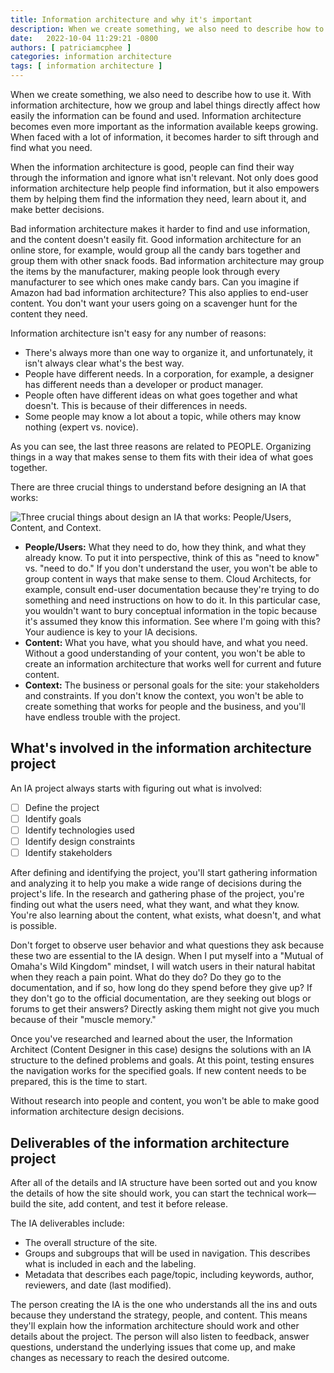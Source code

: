 ```yaml
---
title: Information architecture and why it's important
description: When we create something, we also need to describe how to use it. With information architecture, how we group and label things directly affect how easily the information can be found and used. Information architecture becomes even more important as the information available keeps growing. When faced with a lot of information, it becomes harder to sift through and find what you need.
date:   2022-10-04 11:29:21 -0800
authors: [ patriciamcphee ]
categories: information architecture
tags: [ information architecture ] 
---
```


When we create something, we also need to describe how to use it. With information architecture, how we group and label things directly affect how easily the information can be found and used. Information architecture becomes even more important as the information available keeps growing. When faced with a lot of information, it becomes harder to sift through and find what you need.

<!--truncate-->

When the information architecture is good, people can find their way through the information and ignore what isn't relevant. Not only does good information architecture help people find information, but it also empowers them by helping them find the information they need, learn about it, and make better decisions. 

Bad information architecture makes it harder to find and use information, and the content doesn't easily fit. Good information architecture for an online store, for example, would group all the candy bars together and group them with other snack foods. Bad information architecture may group the items by the manufacturer, making people look through every manufacturer to see which ones make candy bars. Can you imagine if Amazon had bad information architecture? This also applies to end-user content.  You don't want your users going on a scavenger hunt for the content they need.  

Information architecture isn't easy for any number of reasons:

- There's always more than one way to organize it, and unfortunately, it isn't always clear what's the best way.
- People have different needs. In a corporation, for example, a designer has different needs than a developer or product manager. 
- People often have different ideas on what goes together and what doesn't. This is because of their differences in needs.
- Some people may know a lot about a topic, while others may know nothing (expert vs. novice).

As you can see, the last three reasons are related to PEOPLE. Organizing things in a way that makes sense to them fits with their idea of what goes together. 

There are three crucial things to understand before designing an IA that works:

![Three crucial things about design an IA that works: People/Users, Content, and Context.](https://miro.medium.com/max/720/1*j-oIpGC81NmSG0daT22aFg.jpeg)

- **People/Users:** What they need to do, how they think, and what they already know. To put it into perspective, think of this as "need to know" vs. "need to do." If you don't understand the user, you won't be able to group content in ways that make sense to them. Cloud Architects, for example, consult end-user documentation because they're trying to do something and need instructions on how to do it. In this particular case, you wouldn't want to bury conceptual information in the topic because it's assumed they know this information. See where I'm going with this? Your audience is key to your IA decisions.  
- **Content:** What you have, what you should have, and what you need. Without a good understanding of your content, you won't be able to create an information architecture that works well for current and future content.
- **Context:** The business or personal goals for the site: your stakeholders and constraints. If you don't know the context, you won't be able to create something that works for people and the business, and you'll have endless trouble with the project.


## What's involved in the information architecture project

An IA project always starts with figuring out what is involved:

- [ ] Define the project
- [ ] Identify goals
- [ ] Identify technologies used
- [ ] Identify design constraints
- [ ] Identify stakeholders

After defining and identifying the project, you'll start gathering information and analyzing it to help you make a wide range of decisions during the project's life. In the research and gathering phase of the project, you're finding out what the users need, what they want, and what they know. You're also learning about the content, what exists, what doesn't, and what is possible. 

Don't forget to observe user behavior and what questions they ask because these two are essential to the IA design. When I put myself into a "Mutual of Omaha's Wild Kingdom" mindset, I will watch users in their natural habitat when they reach a pain point. What do they do? Do they go to the documentation, and if so, how long do they spend before they give up? If they don't go to the official documentation, are they seeking out blogs or forums to get their answers? Directly asking them might not give you much because of their "muscle memory."

Once you've researched and learned about the user, the Information Architect (Content Designer in this case) designs the solutions with an IA structure to the defined problems and goals. At this point, testing ensures the navigation works for the specified goals. If new content needs to be prepared, this is the time to start. 

Without research into people and content, you won't be able to make good information architecture design decisions. 

## Deliverables of the information architecture project

After all of the details and IA structure have been sorted out and you know the details of how the site should work, you can start the technical work—build the site, add content, and test it before release. 

The IA deliverables include:

- The overall structure of the site.
- Groups and subgroups that will be used in navigation. This describes what is included in each and the labeling.
- Metadata that describes each page/topic, including keywords, author, reviewers, and date (last modified).

The person creating the IA is the one who understands all the ins and outs because they understand the strategy, people, and content. This means they'll explain how the information architecture should work and other details about the project. The person will also listen to feedback, answer questions, understand the underlying issues that come up, and make changes as necessary to reach the desired outcome.


